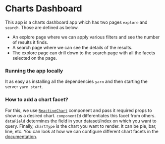 # Charts Dashboard

This app is a charts dashboard app which has two pages `explore` and `search`. Those are defined as below.

-   An explore page where we can apply various filters and see the number of results it finds.
-   A search page where we can see the details of the results.
-   The explore page can drill down to the search page with all the facets selected on the page.

### Running the app locally

It as easy as installing all the dependencies `yarn` and then starting the server `yarn start`.

### How to add a chart facet?

For this, we use [`ReactiveChart`](https://docs.reactivesearch.io/docs/reactivesearch/v3/chart/reactivechart/) component and pass it required props to show us a desired chart. `componentId` differentiates this facet from others. `dataField` determines the field in your dataset/index on which you want to query. Finally, `chartType` is the chart you want to render. It can be pie, bar, line, etc. You can look at how we can configure different chart facets in the [documentation](https://docs.reactivesearch.io/docs/reactivesearch/v3/chart/reactivechart/).
